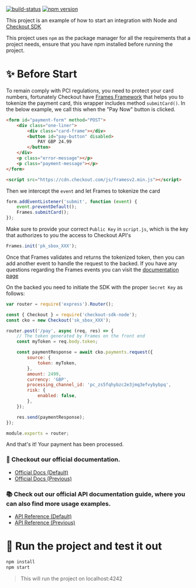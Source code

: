 [![build-status](https://github.com/checkout/sample-projects/actions/workflows/create_node_package.yml/badge.svg)](https://github.com/checkout/sample-projects/actions/workflows/create_node_package.yml)
[![npm version](https://img.shields.io/npm/v/checkout-sdk-node.svg?style=flat)](https://www.npmjs.com/package/checkout-sdk-node)

This project is an example of how to start an integration with Node and [Checkout SDK](https://github.com/checkout/checkout-sdk-node)

This project uses `npm` as the package manager for all the requirements that a project needs, ensure that you have npm installed before running the project.

# :sparkles: Before Start

To remain comply with PCI regulations, you need to protect your card numbers, fortunately Checkout have [Frames Framework](https://www.checkout.com/docs/integrate/frames#Who_is_Frames_for?) that helps you to tokenize the payment card, this wrapper includes method `submitCard()`. In the below example, we call this when the "Pay Now" button is clicked.

````html
<form id="payment-form" method="POST">
    <div class="one-liner">
        <div class="card-frame"></div>
        <button id="pay-button" disabled>
            PAY GBP 24.99
        </button>
    </div>
    <p class="error-message"></p>
    <p class="payment-message"></p>
</form>

<script src="https://cdn.checkout.com/js/framesv2.min.js"></script>
````

Then we intercept the `event` and let Frames to tokenize the card

````javascript
form.addEventListener('submit', function (event) {
    event.preventDefault();
    Frames.submitCard();
});
````

Make sure to provide your correct `Public Key` in `script.js`, which is the key that authorizes to you the access to Checkout API's

````javascript
Frames.init('pk_sbox_XXX');
````

Once that Frames validates and returns the tokenized token, then you can add another event to handle the request
to the backed. If you have any questions regarding the Frames events you can visit the [documentation page](https://www.checkout.com/docs/integrate/frames/frames-reference)

On the backed you need to initiate the SDK with the proper `Secret Key` as follows:

```javascript
var router = require('express').Router();

const { Checkout } = require('checkout-sdk-node');
const cko = new Checkout('sk_sbox_XXX');

router.post('/pay', async (req, res) => {
    // The token generated by Frames on the front end
    const myToken = req.body.token;

    const paymentResponse = await cko.payments.request({
        source: {
            token: myToken,
        },
        amount: 2499,
        currency: 'GBP',
        processing_channel_id: 'pc_zs5fqhybzc2e3jmq3efvybybpq',
        risk: {
            enabled: false,
        },
    });

    res.send(paymentResponse);
});

module.exports = router;

```

And that's it! Your payment has been processed.

### :book: Checkout our official documentation.

* [Official Docs (Default)](https://docs.checkout.com/)
* [Official Docs (Previous)](https://docs.checkout.com/previous)

### :books: Check out our official API documentation guide, where you can also find more usage examples.

* [API Reference (Default)](https://api-reference.checkout.com/)
* [API Reference (Previous)](https://api-reference.checkout.com/previous)


# :rocket: Run the project and test it out

```bash
npm install
npm start
```

> This will run the project on localhost:4242
